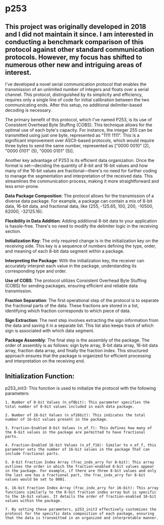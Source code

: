 # p253

## This project was originally developed in 2018 and I did not maintain it since. I am interested in conducting a benchmark comparison of this protocol against other standard communication protocols. However, my focus has shifted to numerous other new and intriguing areas of interest. 


I've developed a novel serial communication protocol that enables the transmission of an unlimited number of integers and floats over a serial channel. This protocol, distinguished by its simplicity and efficiency, requires only a single line of code for initial calibration between the two communicating ends. After this setup, no additional delimiter-based decoding is necessary.

The primary benefit of this protocol, which I've named P253, is its use of Consistent Overhead Byte Stuffing (COBS). This technique allows for the optimal use of each byte's capacity. For instance, the integer 255 can be transmitted using just one byte, represented as "1111 1111". This is a significant improvement over ASCII-based protocols, which would require three bytes to send the same number, represented as ["0000 0010" (2), "0000 0101" (5), "0000 0101" (5)].

Another key advantage of P253 is its efficient data organization. Once the format is set—deciding the quantity of 8-bit and 16-bit values and how many of the 16-bit values are fractional—there's no need for further coding to manage the segmentation and interpretation of the received data. This streamlines the communication process, making it more straightforward and less error-prone.


**Data Package Composition**: The protocol allows for the transmission of a diverse data package. For example, a package can contain a mix of 8-bit data, 16-bit data, and fractional data, like {255, -125.65, 100, 200, -10500, 62000, -32125.16}.

**Flexibility in Data Addition**: Adding additional 8-bit data to your application is hassle-free. There's no need to modify the delimiter logic in the receiving section.

**Initialization Key**: The only required change is in the initialization key on the receiving side. This key is a sequence of numbers defining the type, order, and meaning of each 8-bit data segment within a package.

**Interpreting the Package**: With the initialization key, the receiver can accurately interpret each value in the package, understanding its corresponding type and order.

**Use of COBS**: The protocol utilizes Consistent Overhead Byte Stuffing (COBS) for sending packages, ensuring efficient and reliable data transmission.

**Fraction Separation**: The first operational step of the protocol is to separate the fractional parts of the data. These fractions are stored in a list, identifying which fraction corresponds to which piece of data.

**Sign Extraction**: The next step involves extracting the sign information from the data and saving it in a separate list. This list also keeps track of which sign is associated with which data segment.

**Package Assembly**: The final step is the assembly of the package. The order of assembly is as follows: sign byte array, 8-bit data array, 16-bit data array, fraction data array, and finally the fraction index. This structured approach ensures that the package is organized for efficient processing and interpretation on the receiving end.

## Initialization Function:
p253_init3: This function is used to initialize the protocol with the following parameters:

	1. Number of 8-bit Values (n_of8bit): This parameter specifies the total number of 8-bit values included in each data package.

	2. Number of 16-bit Values (n_of16bit): This indicates the total number of 16-bit values present in the package.

	3. Fraction-Enabled 8-bit Values (n_of_f): This defines how many of the 8-bit values in the package are permitted to have fractional parts.

	4. Fraction-Enabled 16-bit Values (n_of_f16): Similar to n_of_f, this parameter sets the number of 16-bit values in the package that can include fractional parts.

	5. 8-bit Fraction Index Array (frac_indx_arry for 8-bit): This array outlines the order in which the fraction-enabled 8-bit values appear in the package. For example, if there are three 8-bit values and only the last one has a fractional part, the frac_indx_arry for 8-bit values would be set to 0001.

	6. 16-bit Fraction Index Array (frac_indx_arry for 16-bit): This array functions similarly to the 8-bit fraction index array but is specific to the 16-bit values. It details the order of fraction-enabled 16-bit values within the package.

	7. By setting these parameters, p253_init3 effectively customizes the protocol for the specific data composition of each package, ensuring that the data is transmitted in an organized and interpretable manner.


